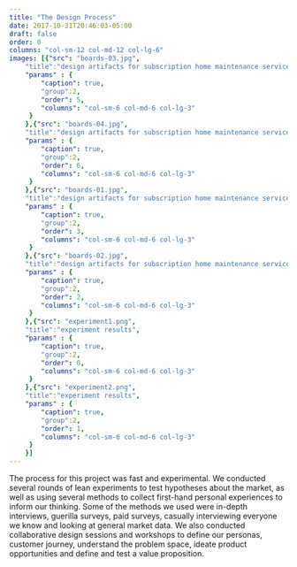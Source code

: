 ```yaml
---
title: "The Design Process"
date: 2017-10-31T20:46:03-05:00
draft: false
order: 0
columns: "col-sm-12 col-md-12 col-lg-6"
images: [{"src": "boards-03.jpg",
    "title":"design artifacts for subscription home maintenance service",
    "params" : {
        "caption": true,
        "group":2,
        "order": 5,
        "columns": "col-sm-6 col-md-6 col-lg-3"
     }
    },{"src": "boards-04.jpg",
    "title":"design artifacts for subscription home maintenance service",
    "params" : {
        "caption": true,
        "group":2,
        "order": 6,
        "columns": "col-sm-6 col-md-6 col-lg-3"
     }
    },{"src": "boards-01.jpg",
    "title":"design artifacts for subscription home maintenance service",
    "params" : {
        "caption": true,
        "group":2,
        "order": 3,
        "columns": "col-sm-6 col-md-6 col-lg-3"
     }
    },{"src": "boards-02.jpg",
    "title":"design artifacts for subscription home maintenance service",
    "params" : {
        "caption": true,
        "group":2,
        "order": 2,
        "columns": "col-sm-6 col-md-6 col-lg-3"
     }
    },{"src": "experiment1.png",
    "title":"experiment results",
    "params" : {
        "caption": true,
        "group":2,
        "order": 0,
        "columns": "col-sm-6 col-md-6 col-lg-3"
     }
    },{"src": "experiment2.png",
    "title":"experiment results",
    "params" : {
        "caption": true,
        "group":2,
        "order": 1,
        "columns": "col-sm-6 col-md-6 col-lg-3"
     }
    }]
---
```

The process for this project was fast and experimental. We conducted several rounds of lean experiments to test hypotheses about the market, as well as using several methods to collect  first-hand personal experiences to inform our thinking. Some of the methods we used were in-depth interviews, guerilla surveys, paid surveys, casually interviewing everyone we know and looking at general market data. We also conducted collaborative design sessions and workshops to define our personas, customer journey, understand the problem space, ideate product opportunities and define and test a value proposition.